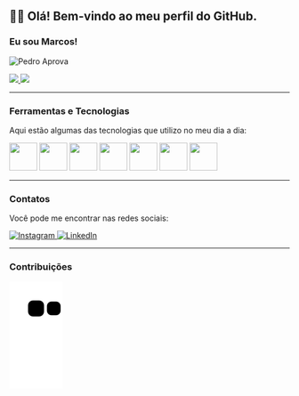 ## 🧙‍♂️ Olá! Bem-vindo ao meu perfil do GitHub.
### Eu sou Marcos!

![Pedro Aprova](https://user-images.githubusercontent.com/96576795/147435763-a137524c-3143-42c0-a68c-c81bbf921494.gif)

<div>
  <a href="https://github.com/MarcosLucena98">
    <img height="165em" src="https://github-readme-stats.vercel.app/api?username=MarcosLucena98&show_icons=true&theme=dark&include_all_commits=true&count_private=true"/>
  </a>
  <a href="https://github.com/MarcosLucena98">
    <img height="165em" src="https://github-readme-stats.vercel.app/api/top-langs/?username=MarcosLucena98&layout=compact&langs_count=7&theme=dark"/>
  </a>
</div>

---

### **Ferramentas e Tecnologias**

Aqui estão algumas das tecnologias que utilizo no meu dia a dia:

<div>
  <img src="https://cdn.jsdelivr.net/gh/devicons/devicon/icons/git/git-original.svg" width="50" height="50"/> 
  <img src="https://cdn.jsdelivr.net/gh/devicons/devicon/icons/mysql/mysql-original.svg" width="50" height="50"/> 
  <img src="https://cdn.jsdelivr.net/gh/devicons/devicon/icons/html5/html5-original.svg" width="50" height="50"/> 
  <img src="https://cdn.jsdelivr.net/gh/devicons/devicon/icons/css3/css3-original.svg" width="50" height="50"/> 
  <img src="https://cdn.jsdelivr.net/gh/devicons/devicon/icons/python/python-original.svg" width="50" height="50"/> 
  <img src="https://cdn.jsdelivr.net/gh/devicons/devicon/icons/jupyter/jupyter-original-wordmark.svg" width="50" height="50"/> 
  <img src="https://cdn.jsdelivr.net/gh/devicons/devicon/icons/c/c-original.svg" width="50" height="50"/>
</div>

---

### **Contatos**

Você pode me encontrar nas redes sociais:

<div>
  <a href="https://instagram.com/marc.lucena" target="_blank">
    <img src="https://img.shields.io/badge/-Instagram-%23E4405F?style=for-the-badge&logo=instagram&logoColor=white" alt="Instagram" target="_blank"/>
  </a>
  <a href="https://www.linkedin.com/in/lucenamarcos" target="_blank">
    <img src="https://img.shields.io/badge/-LinkedIn-%230077B5?style=for-the-badge&logo=linkedin&logoColor=white" alt="LinkedIn" target="_blank"/>
  </a>   
</div>

---

### **Contribuições**
![Snake animation](https://github.com/MarcosLucena98/MarcosLucena98/blob/output/github-contribution-grid-snake.svg)
